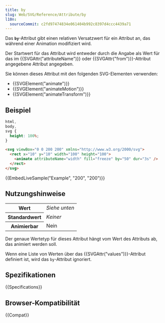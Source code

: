 ```yaml
---
title: by
slug: Web/SVG/Reference/Attribute/by
l10n:
  sourceCommit: c2fd97474834e061404b992c8397d4ccc4439a71
---
```


Das **`by`**-Attribut gibt einen relativen Versatzwert für ein Attribut an, das während einer Animation modifiziert wird.

Der Startwert für das Attribut wird entweder durch die Angabe als Wert für das im {{SVGAttr("attributeName")}} oder {{SVGAttr("from")}}-Attribut angegebene Attribut angegeben.

Sie können dieses Attribut mit den folgenden SVG-Elementen verwenden:

- {{SVGElement("animate")}}
- {{SVGElement("animateMotion")}}
- {{SVGElement("animateTransform")}}

## Beispiel

```css hidden
html,
body,
svg {
  height: 100%;
}
```

```html
<svg viewBox="0 0 200 200" xmlns="http://www.w3.org/2000/svg">
  <rect x="10" y="10" width="100" height="100">
    <animate attributeName="width" fill="freeze" by="50" dur="3s" />
  </rect>
</svg>
```

{{EmbedLiveSample("Example", "200", "200")}}

## Nutzungshinweise

<table class="properties">
  <tbody>
    <tr>
      <th scope="row">Wert</th>
      <td><em>Siehe unten</em></td>
    </tr>
    <tr>
      <th scope="row">Standardwert</th>
      <td><em>Keiner</em></td>
    </tr>
    <tr>
      <th scope="row">Animierbar</th>
      <td>Nein</td>
    </tr>
  </tbody>
</table>

Der genaue Wertetyp für dieses Attribut hängt vom Wert des Attributs ab, das animiert werden soll.

Wenn eine Liste von Werten über das {{SVGAttr("values")}}-Attribut definiert ist, wird das `by`-Attribut ignoriert.

## Spezifikationen

{{Specifications}}

## Browser-Kompatibilität

{{Compat}}
